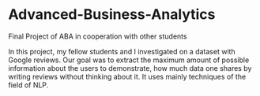 # Advanced-Business-Analytics
Final Project of ABA in cooperation with other students

In this project, my fellow students and I investigated on a dataset with Google reviews. Our goal was to extract the maximum amount of possible information about the users to demonstrate, how much data one shares by writing reviews without thinking about it. It uses mainly techniques of the field of NLP.
